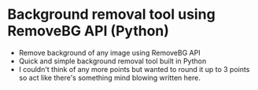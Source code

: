 # Background removal tool using RemoveBG API (Python)
- Remove background of any image using RemoveBG API
- Quick and simple background removal tool built in Python
- I couldn't think of any more points but wanted to round it up to 3 points so act like there's something mind blowing written here.